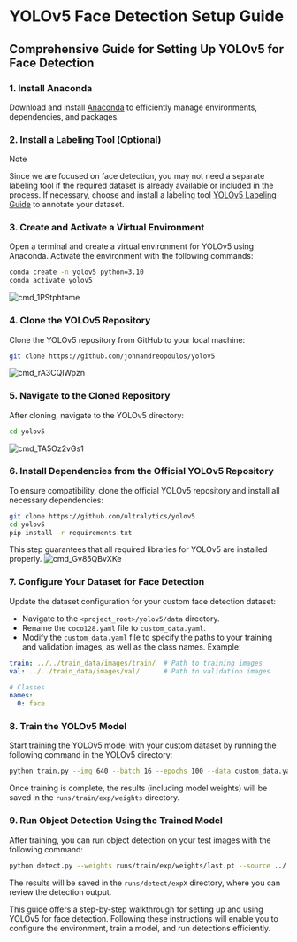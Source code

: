 # YOLOv5 Face Detection Setup Guide

## Comprehensive Guide for Setting Up YOLOv5 for Face Detection

### 1. **Install Anaconda**
   Download and install [Anaconda](https://www.anaconda.com/) to efficiently manage environments, dependencies, and packages.

### 2. **Install a Labeling Tool (Optional)**
   > [!NOTE] 
   > Since we are focused on face detection, you may not need a separate labeling tool if the required dataset is already available or included in the process.
   If necessary, choose and install a labeling tool [YOLOv5 Labeling Guide](https://github.com/HumanSignal/labelImg/releases) to annotate your dataset.  


### 3. **Create and Activate a Virtual Environment**
   Open a terminal and create a virtual environment for YOLOv5 using Anaconda. Activate the environment with the following commands:
   ```bash
   conda create -n yolov5 python=3.10
   conda activate yolov5
   ```
   ![cmd_1PStphtame](https://github.com/user-attachments/assets/601bc4fc-ba2f-4a4e-9891-9f112119b7e2)

### 4. **Clone the YOLOv5 Repository**
   Clone the YOLOv5 repository from GitHub to your local machine:
   ```bash
   git clone https://github.com/johnandreopoulos/yolov5
   ```
   ![cmd_rA3CQlWpzn](https://github.com/user-attachments/assets/10412768-1b57-49a0-8597-fd90d78e3d78)

### 5. **Navigate to the Cloned Repository**
   After cloning, navigate to the YOLOv5 directory:
   ```bash
   cd yolov5
   ```
   ![cmd_TA5Oz2vGs1](https://github.com/user-attachments/assets/3e583a0b-071a-4782-b130-1244cbc1ba11)

### 6. **Install Dependencies from the Official YOLOv5 Repository**
   To ensure compatibility, clone the official YOLOv5 repository and install all necessary dependencies:
   ```bash
   git clone https://github.com/ultralytics/yolov5
   cd yolov5
   pip install -r requirements.txt
   ```
   This step guarantees that all required libraries for YOLOv5 are installed properly.
   ![cmd_Gv85QBvXKe](https://github.com/user-attachments/assets/fe697756-2fac-4ad1-a423-de61f2a81982)

### 7. **Configure Your Dataset for Face Detection**
   Update the dataset configuration for your custom face detection dataset:
   - Navigate to the `<project_root>/yolov5/data` directory.
   - Rename the `coco128.yaml` file to `custom_data.yaml`.
   - Modify the `custom_data.yaml` file to specify the paths to your training and validation images, as well as the class names. Example:
   ```yaml
   train: ../../train_data/images/train/  # Path to training images
   val: ../../train_data/images/val/      # Path to validation images

   # Classes
   names:
     0: face
   ```

### 8. **Train the YOLOv5 Model**
   Start training the YOLOv5 model with your custom dataset by running the following command in the YOLOv5 directory:
   ```bash
   python train.py --img 640 --batch 16 --epochs 100 --data custom_data.yaml --weights yolov5s.pt --nosave --cache
   ```
   Once training is complete, the results (including model weights) will be saved in the `runs/train/exp/weights` directory.

### 9. **Run Object Detection Using the Trained Model**
   After training, you can run object detection on your test images with the following command:
   ```bash
   python detect.py --weights runs/train/exp/weights/last.pt --source ../../train_data/images
   ```
   The results will be saved in the `runs/detect/expX` directory, where you can review the detection output.

This guide offers a step-by-step walkthrough for setting up and using YOLOv5 for face detection. Following these instructions will enable you to configure the environment, train a model, and run detections efficiently.
